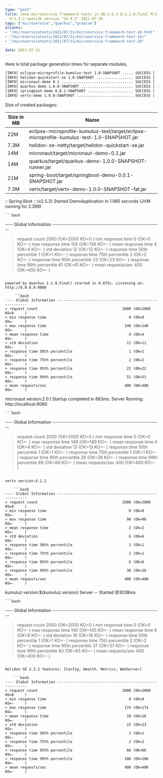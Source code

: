 ```yaml
---
type: "post"
title: Java microservice framework tests in SB:2.5.3 Q:2.1.0.Final M:2.5.11 V:4.1.2
  H:2.3.2 openjdk version "16.0.2" 2021-07-20
tags: ["microservice","quarkus","graalvm"]
aliases:
- "/microservicetests/2021/07/31/microservice-framework-test-16.html"
- "/microservicetests/2021/07/31/microservice-framework-test-16/"
- "/microservicetests/2021/07/31/microservice-framework-test-16"

date: 2021-07-31
---
```

 
Here is total package generation times for separate modules,
```bash
[INFO] eclipse-microprofile-kumuluz-test 1.0-SNAPSHOT ..... SUCCESS [  3.136 s]
[INFO] helidon-quickstart-se 1.0-SNAPSHOT ................. SUCCESS [  8.641 s]
[INFO] micronaut-demo 0.1 ................................. SUCCESS [  6.475 s]
[INFO] quarkus-demo 1.0.0-SNAPSHOT ........................ SUCCESS [ 14.100 s]
[INFO] springboot-demo 0.0.1-SNAPSHOT ..................... SUCCESS [  6.066 s]
[INFO] vertx-demo 1.0.0-SNAPSHOT .......................... SUCCESS [  4.023 s]
```
Size of created packages:

| Size in MB |  Name |
|------------|-------|
| 22M | eclipse-microprofile-kumuluz-test/target/eclipse-microprofile-kumuluz-test-1.0-SNAPSHOT.jar |
| 7.3M | helidon-se-netty/target/helidon-quickstart-se.jar |
| 14M | micronaut/target/micronaut-demo-0.1.jar |
| 14M | quarkus/target/quarkus-demo-1.0.0-SNAPSHOT-runner.jar |
| 21M | spring-boot/target/springboot-demo-0.0.1-SNAPSHOT.jar |
| 7.3M | vertx/target/vertx-demo-1.0.0-SNAPSHOT-fat.jar |


:: Spring Boot :: (v2.5.3) Started DemoApplication in 1.985 seconds (JVM running for 2.396)

    ```bash
---- Global Information --------------------------------------------------------
> request count                                       2000 (OK=2000   KO=0     )
> min response time                                      0 (OK=0      KO=-     )
> max response time                                    156 (OK=156    KO=-     )
> mean response time                                     4 (OK=4      KO=-     )
> std deviation                                         12 (OK=12     KO=-     )
> response time 50th percentile                          1 (OK=1      KO=-     )
> response time 75th percentile                          2 (OK=2      KO=-     )
> response time 95th percentile                         23 (OK=23     KO=-     )
> response time 99th percentile                         61 (OK=61     KO=-     )
> mean requests/sec                                    400 (OK=400    KO=-     )
```

powered by Quarkus 2.1.0.Final) started in 0.875s. Listening on: http://0.0.0.0:8080

    ```bash
---- Global Information --------------------------------------------------------
> request count                                       2000 (OK=2000   KO=0     )
> min response time                                      0 (OK=0      KO=-     )
> max response time                                    140 (OK=140    KO=-     )
> mean response time                                     4 (OK=4      KO=-     )
> std deviation                                         11 (OK=11     KO=-     )
> response time 50th percentile                          1 (OK=1      KO=-     )
> response time 75th percentile                          2 (OK=2      KO=-     )
> response time 95th percentile                         22 (OK=22     KO=-     )
> response time 99th percentile                         51 (OK=51     KO=-     )
> mean requests/sec                                    400 (OK=400    KO=-     )
```

micronaut version:2.0.1 Startup completed in 883ms. Server Running: http://localhost:8080

    ```bash
---- Global Information --------------------------------------------------------
> request count                                       2000 (OK=2000   KO=0     )
> min response time                                      0 (OK=0      KO=-     )
> max response time                                    149 (OK=149    KO=-     )
> mean response time                                     4 (OK=4      KO=-     )
> std deviation                                         13 (OK=13     KO=-     )
> response time 50th percentile                          1 (OK=1      KO=-     )
> response time 75th percentile                          1 (OK=1      KO=-     )
> response time 95th percentile                         26 (OK=26     KO=-     )
> response time 99th percentile                         69 (OK=69     KO=-     )
> mean requests/sec                                    400 (OK=400    KO=-     )
```

vertx version:4.1.2

    ```bash
---- Global Information --------------------------------------------------------
> request count                                       2000 (OK=2000   KO=0     )
> min response time                                      0 (OK=0      KO=-     )
> max response time                                     90 (OK=90     KO=-     )
> mean response time                                     2 (OK=2      KO=-     )
> std deviation                                          6 (OK=6      KO=-     )
> response time 50th percentile                          1 (OK=1      KO=-     )
> response time 75th percentile                          1 (OK=1      KO=-     )
> response time 95th percentile                          6 (OK=6      KO=-     )
> response time 99th percentile                         38 (OK=38     KO=-     )
> mean requests/sec                                    400 (OK=400    KO=-     )
```

kumuluz version:${kumuluz.version} Server -- Started @3038ms

    ```bash
---- Global Information --------------------------------------------------------
> request count                                       2000 (OK=2000   KO=0     )
> min response time                                      0 (OK=0      KO=-     )
> max response time                                    145 (OK=145    KO=-     )
> mean response time                                     6 (OK=6      KO=-     )
> std deviation                                         16 (OK=16     KO=-     )
> response time 50th percentile                          1 (OK=1      KO=-     )
> response time 75th percentile                          2 (OK=2      KO=-     )
> response time 95th percentile                         37 (OK=37     KO=-     )
> response time 99th percentile                         83 (OK=83     KO=-     )
> mean requests/sec                                    400 (OK=400    KO=-     )
```

Helidon SE 2.3.2 features: [Config, Health, Metrics, WebServer]

    ```bash
---- Global Information --------------------------------------------------------
> request count                                       2000 (OK=2000   KO=0     )
> min response time                                      0 (OK=0      KO=-     )
> max response time                                    174 (OK=174    KO=-     )
> mean response time                                    10 (OK=10     KO=-     )
> std deviation                                         23 (OK=23     KO=-     )
> response time 50th percentile                          1 (OK=1      KO=-     )
> response time 75th percentile                          2 (OK=2      KO=-     )
> response time 95th percentile                         66 (OK=66     KO=-     )
> response time 99th percentile                        106 (OK=106    KO=-     )
> mean requests/sec                                    400 (OK=400    KO=-     )
```
